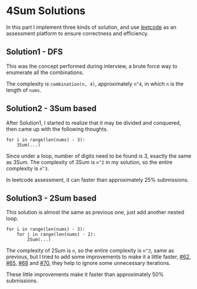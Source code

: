 # 4Sum Solutions

In this part I implement three kinds of solution, and use [leetcode](https://leetcode.com/problems/4sum/) as an assessment platform to ensure correctness and efficiency.

## Solution1 - DFS
This was the concept performed during interview, a brute force way to enumerate all the combinations.

The complexity is `combination(n, 4)`, approximately `n^4`, in which `n` is the length of `nums`.

## Solution2 - 3Sum based
After Solution1, I started to realize that it may be divided and conquered, then came up with the following thoughts.
```
for i in range(len(nums) - 3):
    3Sum(...)
```
Since under a loop, number of digits need to be found is 3, exactly the same as 3Sum.
The complexity of 3Sum is `n^2` in my solution, so the entire complexity is `n^3`.

In leetcode assessment, it can faster than approximately 25% submissions.

## Solution3 - 2Sum based
This solution is almost the same as previous one, just add another nested loop.
```
for i in range(len(nums) - 3):
    for j in range(len(nums) - 2):
        2Sum(...)
```
The complexity of 2Sum is `n`, so the entire complexity is `n^3`, same as previous, but I tried to add some improvements to make it a little faster, [#62](https://github.com/tp6vup54/questions-in-interview/blob/master/2.%204Sum%20solutions/Solution.py#L62), [#65](https://github.com/tp6vup54/questions-in-interview/blob/master/2.%204Sum%20solutions/Solution.py#L65), [#68](https://github.com/tp6vup54/questions-in-interview/blob/master/2.%204Sum%20solutions/Solution.py#L68) and [#70](https://github.com/tp6vup54/questions-in-interview/blob/master/2.%204Sum%20solutions/Solution.py#L70), they help to ignore some unnecessary iterations.

These little improvements make it faster than approximately 50% submissions.
